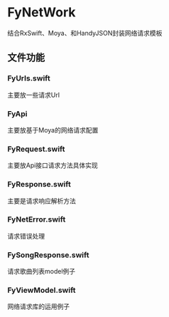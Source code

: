 # FyNetWork
结合RxSwift、Moya、和HandyJSON封装网络请求模板


## 文件功能

### FyUrls.swift 

主要放一些请求Url

### FyApi

主要放基于Moya的网络请求配置

### FyRequest.swift

主要放Api接口请求方法具体实现

### FyResponse.swift

主要是请求响应解析方法

### FyNetError.swift

请求错误处理

### FySongResponse.swift

请求歌曲列表model例子

### FyViewModel.swift

网络请求库的运用例子
